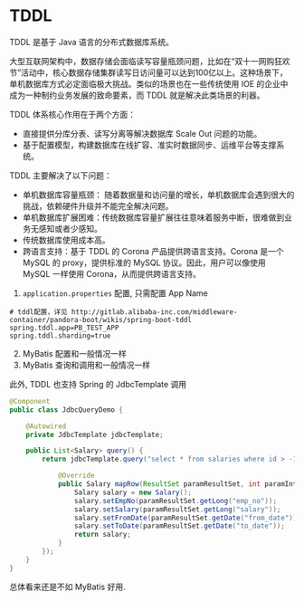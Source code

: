 # TDDL
TDDL 是基于 Java 语言的分布式数据库系统。

大型互联网架构中，数据存储会面临读写容量瓶颈问题，比如在“双十一网购狂欢节”活动中，核心数据存储集群读写日访问量可以达到100亿以上。这种场景下，单机数据库方式必定面临极大挑战。类似的场景也在一些传统使用 IOE 的企业中成为一种制约业务发展的致命要素，而 TDDL 就是解决此类场景的利器。

TDDL 体系核心作用在于两个方面：
+ 直接提供分库分表、读写分离等解决数据库 Scale Out 问题的功能。
+ 基于配置模型，构建数据库在线扩容、准实时数据同步、运维平台等支撑系统。

TDDL 主要解决了以下问题：
+ 单机数据库容量瓶颈： 随着数据量和访问量的增长，单机数据库会遇到很大的挑战，依赖硬件升级并不能完全解决问题。
+ 单机数据库扩展困难：传统数据库容量扩展往往意味着服务中断，很难做到业务无感知或者少感知。
+ 传统数据库使用成本高。
+ 跨语言支持：基于 TDDL 的 Corona 产品提供跨语言支持。Corona 是一个 MySQL 的 proxy，提供标准的 MySQL 协议。因此，用户可以像使用 MySQL 一样使用 Corona，从而提供跨语言支持。

1. `application.properties` 配置, 只需配置 App Name
```
# tddl配置，详见 http://gitlab.alibaba-inc.com/middleware-container/pandora-boot/wikis/spring-boot-tddl
spring.tddl.app=PB_TEST_APP
spring.tddl.sharding=true
```
2. MyBatis 配置和一般情况一样
3. MyBatis 查询和调用和一般情况一样

此外, TDDL 也支持 Spring 的 JdbcTemplate 调用
```java
@Component
public class JdbcQueryDemo {

    @Autowired
    private JdbcTemplate jdbcTemplate;

    public List<Salary> query() {
        return jdbcTemplate.query("select * from salaries where id > -1", new RowMapper<Salary>() {

            @Override
            public Salary mapRow(ResultSet paramResultSet, int paramInt) throws SQLException {
                Salary salary = new Salary();
                salary.setEmpNo(paramResultSet.getLong("emp_no"));
                salary.setSalary(paramResultSet.getLong("salary"));
                salary.setFromDate(paramResultSet.getDate("from_date"));
                salary.setToDate(paramResultSet.getDate("to_date"));
                return salary;
            }
        });
    }
}
```
总体看来还是不如 MyBatis 好用. 
